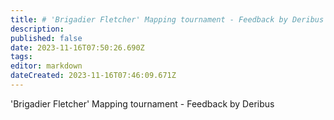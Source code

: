 ```yaml
---
title: # 'Brigadier Fletcher' Mapping tournament - Feedback by Deribus
description: 
published: false
date: 2023-11-16T07:50:26.690Z
tags: 
editor: markdown
dateCreated: 2023-11-16T07:46:09.671Z
---
```


'Brigadier Fletcher' Mapping tournament - Feedback by Deribus


